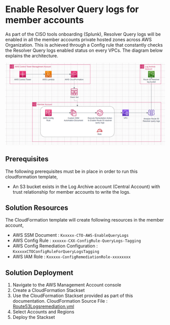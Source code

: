 # Enable Resolver Query logs for member accounts
As part of the CISO tools onboarding (Splunk), Resolver Query logs will be enabled in all the member accounts private hosted zones  across AWS Organization. This is achieved through a Config rule that constantly checks the Resolver Query logs enabled status on every VPCs. The diagram below explains the architecture.

![Figure: Resolver query logs](Capture.PNG)

## Prerequisites

The following prerequisites must be in place in order to run this cloudformation template,

* An S3 bucket exists in the Log Archive account (Central Account) with trust relationship for member accounts to write the logs.

## Solution Resources

The CloudFormation template will create following resources in the member account,

* AWS SSM Document :  `Kxxxxx-CTO-AWS-EnableQueryLogs`
* AWS Config Rule  : `xxxxxx-CXX-ConfigRule-QueryLogs-Tagging`
* AWS Config Remediation Configuration : `KxxxxxCTOConfigRuleForQueryLogsTagging`
* AWS IAM Role : `Kxxxxx-ConfigRemediationRole-xxxxxxxx`

## Solution Deployment

1. Navigate to the AWS Management Account console
2. Create a CloudFormation Stackset
3. Use the CloudFormation Stackset provided as part of this documentation. CloudFormation Source File : [Route53Logsremediation.yml](https://github.com/sisodiyapradeep/Route53Resolverquerylogs_Aggregation/blob/main/Route53Logsremediation.yml)
4. Select Accounts and Regions
5. Deploy the Stackset
